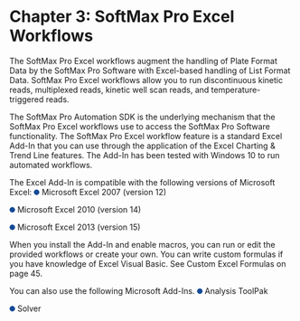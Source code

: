 # Chapter 3: SoftMax Pro Excel Workflows

The SoftMax Pro Excel workflows augment the handling of Plate Format Data by the SoftMax Pro Software with Excel-based handling of List Format Data. SoftMax Pro Excel workflows allow you to run discontinuous kinetic reads, multiplexed reads, kinetic well scan reads, and temperature-triggered reads.

The SoftMax Pro Automation SDK is the underlying mechanism that the SoftMax Pro Excel workflows use to access the SoftMax Pro Software functionality. The SoftMax Pro Excel workflow feature is a standard Excel Add-In that you can use through the application of the Excel Charting & Trend Line features. The Add-In has been tested with Windows 10 to run automated workflows.

The Excel Add-In is compatible with the following versions of Microsoft Excel: ![](<../../../../../.gitbook/assets/1 (1) (1) (1) (1) (1) (1).png>) Microsoft Excel 2007 (version 12)

![](<../../../../../.gitbook/assets/2 (2) (1) (1).png>) Microsoft Excel 2010 (version 14)

![](<../../../../../.gitbook/assets/3 (2) (1) (1).png>) Microsoft Excel 2013 (version 15)

When you install the Add-In and enable macros, you can run or edit the provided workflows or create your own. You can write custom formulas if you have knowledge of Excel Visual Basic. See Custom Excel Formulas on page 45.

You can also use the following Microsoft Add-Ins. ![](<../../../../../.gitbook/assets/4 (1) (1) (1) (1) (1).png>) Analysis ToolPak

![](<../../../../../.gitbook/assets/5 (2) (1).png>) Solver
